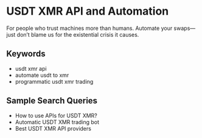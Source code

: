 # USDT XMR API and Automation

For people who trust machines more than humans. Automate your swaps—just don’t blame us for the existential crisis it causes.

## Keywords
- usdt xmr api
- automate usdt to xmr
- programmatic usdt xmr trading

## Sample Search Queries
- How to use APIs for USDT XMR?
- Automatic USDT XMR trading bot
- Best USDT XMR API providers